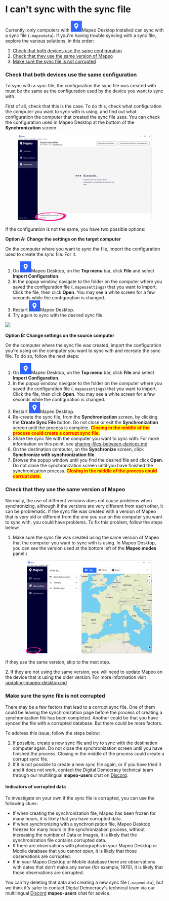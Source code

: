 # I can't sync with the sync file

Currently, only computers with <img src="../../../.gitbook/assets/Mapeo_Desktop.png" alt="" data-size="line">Mapeo Desktop installed can sync with a sync file (`.mapeodata`). If you're having trouble syncing with a sync file, explore the various solutions, in this order:

1. [Check that both devices use the same configuration](i-cant-sync-with-the-sync-file.md#check-that-both-devices-use-the-same-configuration)
2. [Check that they use the same version of Mapeo ](i-cant-sync-with-the-sync-file.md#check-that-they-use-the-same-version-of-mapeo)
3. [Make sure the sync file is not corrupted](i-cant-sync-with-the-sync-file.md#make-sure-the-sync-file-is-not-corrupted)

### Check that both devices use the same configuration

To sync with a sync file, the configuration the sync file was created with must be the same as the configuration used by the device you want to sync with.&#x20;

First of all, check that this is the case. To do this, check what configuration the computer you want to sync with is using, and find out what configuration the computer that created the sync file uses. You can check the configuration used in Mapeo Desktop at the bottom of the **Synchronization** screen.

<figure><img src="../../../.gitbook/assets/image (6).png" alt=""><figcaption></figcaption></figure>

If the configuration is not the same, you have two possible options:&#x20;

**Option A: Change the settings on the target computer**&#x20;

On the computer where you want to sync the file, import the configuration used to create the sync file. For it:

1. On <img src="../../../.gitbook/assets/Mapeo_Desktop.png" alt="" data-size="line">Mapeo Desktop, on the **Top menu** bar, click **File** and select **Import Configuration**.&#x20;
2. In the popup window, navigate to the folder on the computer where you saved the configuration file (`.mapeosettings`) that you want to import. Click the file, then click **Open**. You may see a white screen for a few seconds while the configuration is changed.&#x20;
3. Restart <img src="../../../.gitbook/assets/Mapeo_Desktop.png" alt="" data-size="line">Mapeo Desktop.&#x20;
4. Try again to sync with the desired sync file.

![](https://lh6.googleusercontent.com/mIfll6BAJm8b6jCZ3gM5bmhv43GZAzsK07JAPAph1Qbqh\_DMBXtgXUXE4LZPp5zK9feUdth3X9AtdG83obxsHIRkNC6FvYNS-Gb4vHTNg6FDcjpEDchhIBTLpuKXFQ)

**Option B: Change settings on the source computer**

On the computer where the sync file was created, import the configuration you're using on the computer you want to sync with and recreate the sync file. To do so, follow the next steps:

1. On <img src="../../../.gitbook/assets/Mapeo_Desktop.png" alt="" data-size="line">Mapeo Desktop, on the **Top menu** bar, click **File** and select **Import Configuration**.&#x20;
2. In the popup window, navigate to the folder on the computer where you saved the configuration file (`.mapeosettings`) that you want to import. Click the file, then click **Open**. You may see a white screen for a few seconds while the configuration is changed.&#x20;
3. Restart <img src="../../../.gitbook/assets/Mapeo_Desktop.png" alt="" data-size="line">Mapeo Desktop.&#x20;
4. Re-create the sync file, from the **Synchronization** screen, by clicking the **Create Sync File** button. Do not close or exit the **Synchronization** screen until the process is complete. <mark style="color:red;">**Closing in the middle of the process could create a corrupt sync file.**</mark>
5. Share the sync file with the computer you want to sync with. For more information on this point, see [sharing-files-between-devices.md](../sharing-files-between-devices.md "mention")&#x20;
6. On the destination computer, on the **Synchronize** screen, click **Synchronize with synchronization file**.&#x20;
7. Browse the popup window until you find the desired file and click **Open**. Do not close the synchronization screen until you have finished the synchronization process. <mark style="color:red;">**Closing in the middle of the process could corrupt data.**</mark>

### Check that they use the same version of Mapeo&#x20;

Normally, the use of different versions does not cause problems when synchronizing, although if the versions are very different from each other, it can be problematic. If the sync file was created with a version of Mapeo that is very old or different from the one you use on the computer you want to sync with, you could have problems. To fix this problem, follow the steps below:&#x20;

1.  Make sure the sync file was created using the same version of Mapeo that the computer you want to sync with is using. In Mapeo Desktop, you can see the version used at the bottom left of the **Mapeo modes** panel.\


    <figure><img src="../../../.gitbook/assets/image.png" alt=""><figcaption></figcaption></figure>

If they use the same version, skip to the next step.&#x20;

2\. If they are not using the same version, you will need to update Mapeo on the device that is using the older version. For more information visit [updating-mapeo-desktop.md](../../mapeo-desktop-installation-setup/updating-mapeo-desktop.md "mention")

### Make sure the sync file is not corrupted

There may be a few factors that lead to a corrupt sync file. One of them could be leaving the synchronization page before the process of creating a synchronization file has been completed. Another could be that you have synced the file with a corrupted database. But there could be more factors.&#x20;

To address this issue, follow the steps below:&#x20;

1. If possible, create a new sync file and try to sync with the destination computer again. Do not close the synchronization screen until you have finished the process. Closing in the middle of the process could create a corrupt sync file.&#x20;
2. If it is not possible to create a new sync file again, or if you have tried it and it does not work, contact the Digital Democracy technical team through our multilingual **mapeo-users** chat on [Discord](https://digital-democracy.us2.list-manage.com/track/click?u=e5898ac1e68db70ce0dfefa88\&id=af17ade556\&e=c6a0dac4c6).

#### Indicators of corrupted data

To investigate on your own if the sync file is corrupted, you can use the following clues:&#x20;

* If when creating the synchronization file, Mapeo has been frozen for many hours, it is likely that you have corrupted data.&#x20;
* If when synchronizing with a synchronization file, Mapeo Desktop freezes for many hours in the synchronization process, without increasing the number of Data or Images, it is likely that the synchronization file contains corrupted data.&#x20;
* If there are observations with photographs in your Mapeo Desktop or Mobile database that you cannot open, it is likely that those observations are corrupted.&#x20;
* If in your Mapeo Desktop or Mobile database there are observations with dates that don't make any sense (for example, 1970), it is likely that those observations are corrupted.&#x20;

You can try deleting that data and creating a new sync file (`.mapeodata`), but we think it's safer to contact Digital Democracy's technical team via our multilingual  [Discord](https://digital-democracy.us2.list-manage.com/track/click?u=e5898ac1e68db70ce0dfefa88\&id=af17ade556\&e=c6a0dac4c6) **mapeo-users** chat for advice.
